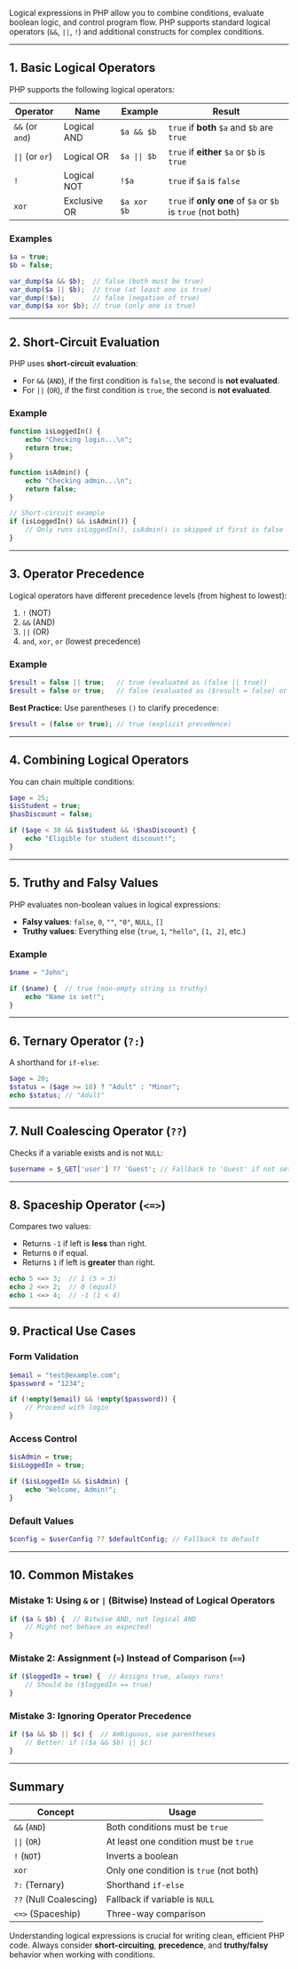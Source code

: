 Logical expressions in PHP allow you to combine conditions, evaluate boolean logic, and control program flow. PHP supports standard logical operators (`&&`, `||`, `!`) and additional constructs for complex conditions.

---

## **1. Basic Logical Operators**
PHP supports the following logical operators:

| **Operator** | **Name**         | **Example**              | **Result** |
|-------------|-----------------|--------------------------|------------|
| `&&` (or `and`) | Logical AND | `$a && $b` | `true` if **both** `$a` and `$b` are `true` |
| `\|\|` (or `or`) | Logical OR | `$a \|\| $b` | `true` if **either** `$a` or `$b` is `true` |
| `!` | Logical NOT | `!$a` | `true` if `$a` is `false` |
| `xor` | Exclusive OR | `$a xor $b` | `true` if **only one** of `$a` or `$b` is `true` (not both) |

### **Examples**
```php
$a = true;
$b = false;

var_dump($a && $b);  // false (both must be true)
var_dump($a || $b);  // true (at least one is true)
var_dump(!$a);       // false (negation of true)
var_dump($a xor $b); // true (only one is true)
```

---

## **2. Short-Circuit Evaluation**
PHP uses **short-circuit evaluation**:
- For `&&` (`AND`), if the first condition is `false`, the second is **not evaluated**.
- For `||` (`OR`), if the first condition is `true`, the second is **not evaluated**.

### **Example**
```php
function isLoggedIn() {
    echo "Checking login...\n";
    return true;
}

function isAdmin() {
    echo "Checking admin...\n";
    return false;
}

// Short-circuit example
if (isLoggedIn() && isAdmin()) {
    // Only runs isLoggedIn(), isAdmin() is skipped if first is false
}
```

---

## **3. Operator Precedence**
Logical operators have different precedence levels (from highest to lowest):
1. `!` (NOT)
2. `&&` (AND)
3. `||` (OR)
4. `and`, `xor`, `or` (lowest precedence)

### **Example**
```php
$result = false || true;   // true (evaluated as (false || true))
$result = false or true;   // false (evaluated as ($result = false) or true)
```

**Best Practice:** Use parentheses `()` to clarify precedence:
```php
$result = (false or true); // true (explicit precedence)
```

---

## **4. Combining Logical Operators**
You can chain multiple conditions:
```php
$age = 25;
$isStudent = true;
$hasDiscount = false;

if ($age < 30 && $isStudent && !$hasDiscount) {
    echo "Eligible for student discount!";
}
```

---

## **5. Truthy and Falsy Values**
PHP evaluates non-boolean values in logical expressions:
- **Falsy values**: `false`, `0`, `""`, `"0"`, `NULL`, `[]`
- **Truthy values**: Everything else (`true`, `1`, `"hello"`, `[1, 2]`, etc.)

### **Example**
```php
$name = "John";

if ($name) {  // true (non-empty string is truthy)
    echo "Name is set!";
}
```

---

## **6. Ternary Operator (`?:`)**
A shorthand for `if-else`:
```php
$age = 20;
$status = ($age >= 18) ? "Adult" : "Minor";
echo $status; // "Adult"
```

---

## **7. Null Coalescing Operator (`??`)**
Checks if a variable exists and is not `NULL`:
```php
$username = $_GET['user'] ?? 'Guest'; // Fallback to 'Guest' if not set
```

---

## **8. Spaceship Operator (`<=>`)**
Compares two values:
- Returns `-1` if left is **less** than right.
- Returns `0` if equal.
- Returns `1` if left is **greater** than right.

```php
echo 5 <=> 3;  // 1 (5 > 3)
echo 2 <=> 2;  // 0 (equal)
echo 1 <=> 4;  // -1 (1 < 4)
```

---

## **9. Practical Use Cases**
### **Form Validation**
```php
$email = "test@example.com";
$password = "1234";

if (!empty($email) && !empty($password)) {
    // Proceed with login
}
```

### **Access Control**
```php
$isAdmin = true;
$isLoggedIn = true;

if ($isLoggedIn && $isAdmin) {
    echo "Welcome, Admin!";
}
```

### **Default Values**
```php
$config = $userConfig ?? $defaultConfig; // Fallback to default
```

---

## **10. Common Mistakes**
### **Mistake 1: Using `&` or `|` (Bitwise) Instead of Logical Operators**
```php
if ($a & $b) {  // Bitwise AND, not logical AND
    // Might not behave as expected!
}
```

### **Mistake 2: Assignment (`=`) Instead of Comparison (`==`)**
```php
if ($loggedIn = true) {  // Assigns true, always runs!
    // Should be ($loggedIn == true)
}
```

### **Mistake 3: Ignoring Operator Precedence**
```php
if ($a && $b || $c) {  // Ambiguous, use parentheses
    // Better: if (($a && $b) || $c)
}
```

---

## **Summary**
| **Concept** | **Usage** |
|------------|----------|
| `&&` (`AND`) | Both conditions must be `true` |
| `\|\|` (`OR`) | At least one condition must be `true` |
| `!` (`NOT`) | Inverts a boolean |
| `xor` | Only one condition is `true` (not both) |
| `?:` (Ternary) | Shorthand `if-else` |
| `??` (Null Coalescing) | Fallback if variable is `NULL` |
| `<=>` (Spaceship) | Three-way comparison |

Understanding logical expressions is crucial for writing clean, efficient PHP code. Always consider **short-circuiting**, **precedence**, and **truthy/falsy** behavior when working with conditions.